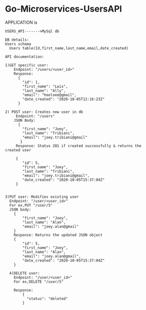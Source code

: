 # Go-Microservices-UsersAPI


   APPLICATION is
   
    USERS_API------->MySql db
    
    DB details:
    Users schema
      Users table(Id,first_name,last_name,email,date_created)
    
    API documentation:
    
    1)GET specific user:
        Endpoint: "/users/<user_id>"
        Response:
          {
            "id": 1,
            "first_name": "Lwis",
            "last_name": "Ally",
            "email": "heeloee@gmail",
            "date_created": "2020-10-05T12:16:23Z"
          }
          
    2) POST user: Creates new user in db
         Endpoint: "/users"
        JSON Body:
          {
            "first_name": "Joey",
            "last_name": "Tribiani",
            "email": "joey.tribiani@gmail"
           }
         Response: Status 201 if created successfully & returns the created user
         
         {
            "id": 5,
            "first_name": "Joey",
            "last_name": "Tribiani",
            "email": "joey.tribiani@gmail",
            "date_created": "2020-10-05T15:37:04Z"
         }
         
           
    3)PUT user: Modifies existing user
      Endpoint: "/user/<user_id>"
      For ex,PUT "/user/5"
      JSON body:
        {
            "first_name": "Joey",
            "last_name": "Alan",
            "email": "joey.alan@gmail"
        }
        Response: Returns the updated JSON object
        {
            "id": 5,
            "first_name": "Joey",
            "last_name": "Alan",
            "email": "joey.alan@gmail",
            "date_created": "2020-10-05T15:37:04Z"
        }
      
      4)DELETE user:
        Endpoint: "/user/<user_id>"
        For ex,DELETE "/user/5"
        
        Response:
            { 
              "status": "deleted"
            }
